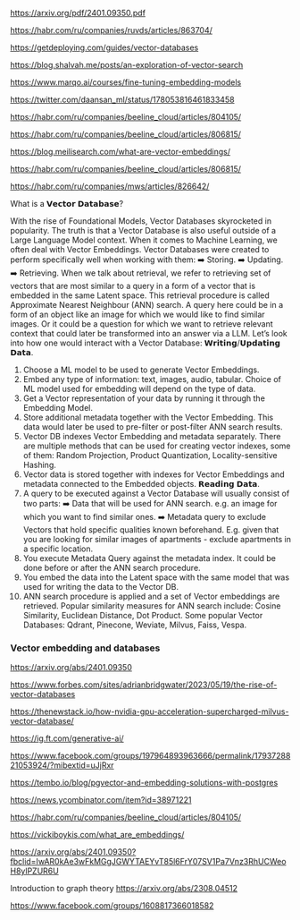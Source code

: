 https://arxiv.org/pdf/2401.09350.pdf

https://habr.com/ru/companies/ruvds/articles/863704/

https://getdeploying.com/guides/vector-databases

https://blog.shalvah.me/posts/an-exploration-of-vector-search

https://www.marqo.ai/courses/fine-tuning-embedding-models

https://twitter.com/daansan_ml/status/178053816461833458 

https://habr.com/ru/companies/beeline_cloud/articles/804105/

https://habr.com/ru/companies/beeline_cloud/articles/806815/

https://blog.meilisearch.com/what-are-vector-embeddings/

https://habr.com/ru/companies/beeline_cloud/articles/806815/

https://habr.com/ru/companies/mws/articles/826642/

What is a 𝗩𝗲𝗰𝘁𝗼𝗿 𝗗𝗮𝘁𝗮𝗯𝗮𝘀𝗲?

With the rise of Foundational Models, Vector Databases skyrocketed in popularity. The truth is that a Vector Database is also useful outside of a Large Language Model context.
When it comes to Machine Learning, we often deal with Vector Embeddings. Vector Databases were created to perform specifically well when working with them:
➡️ Storing.
➡️ Updating.
➡️ Retrieving.
When we talk about retrieval, we refer to retrieving set of vectors that are most similar to a query in a form of a vector that is embedded in the same Latent space. This retrieval procedure is called Approximate Nearest Neighbour (ANN) search.
A query here could be in a form of an object like an image for which we would like to find similar images. Or it could be a question for which we want to retrieve relevant context that could later be transformed into an answer via a LLM.
Let’s look into how one would interact with a Vector Database:
𝗪𝗿𝗶𝘁𝗶𝗻𝗴/𝗨𝗽𝗱𝗮𝘁𝗶𝗻𝗴 𝗗𝗮𝘁𝗮.
1. Choose a ML model to be used to generate Vector Embeddings.
2. Embed any type of information: text, images, audio, tabular. Choice of ML model used for embedding will depend on the type of data.
3. Get a Vector representation of your data by running it through the Embedding Model.
4. Store additional metadata together with the Vector Embedding. This data would later be used to pre-filter or post-filter ANN search results.
5. Vector DB indexes Vector Embedding and metadata separately. There are multiple methods that can be used for creating vector indexes, some of them: Random Projection, Product Quantization, Locality-sensitive Hashing.
6. Vector data is stored together with indexes for Vector Embeddings and metadata connected to the Embedded objects.
𝗥𝗲𝗮𝗱𝗶𝗻𝗴 𝗗𝗮𝘁𝗮.
7. A query to be executed against a Vector Database will usually consist of two parts:
➡️ Data that will be used for ANN search. e.g. an image for which you want to find similar ones.
➡️ Metadata query to exclude Vectors that hold specific qualities known beforehand. E.g. given that you are looking for similar images of apartments - exclude apartments in a specific location.
8. You execute Metadata Query against the metadata index. It could be done before or after the ANN search procedure.
9. You embed the data into the Latent space with the same model that was used for writing the data to the Vector DB.
10. ANN search procedure is applied and a set of Vector embeddings are retrieved. Popular similarity measures for ANN search include: Cosine Similarity, Euclidean Distance, Dot Product.
Some popular Vector Databases: Qdrant, Pinecone, Weviate, Milvus, Faiss, Vespa.

### Vector embedding and databases

 https://arxiv.org/abs/2401.09350

https://www.forbes.com/sites/adrianbridgwater/2023/05/19/the-rise-of-vector-databases

https://thenewstack.io/how-nvidia-gpu-acceleration-supercharged-milvus-vector-database/

https://ig.ft.com/generative-ai/

https://www.facebook.com/groups/197964893963666/permalink/1793728821053924/?mibextid=uJjRxr

https://tembo.io/blog/pgvector-and-embedding-solutions-with-postgres

https://news.ycombinator.com/item?id=38971221

https://habr.com/ru/companies/beeline_cloud/articles/804105/

https://vickiboykis.com/what_are_embeddings/

https://arxiv.org/abs/2401.09350?fbclid=IwAR0kAe3wFkMGgJGWYTAEYvT85l6FrY07SV1Pa7Vnz3RhUCWeoH8ylPZUR6U

Introduction to graph theory
https://arxiv.org/abs/2308.04512


https://www.facebook.com/groups/1608817366018582
